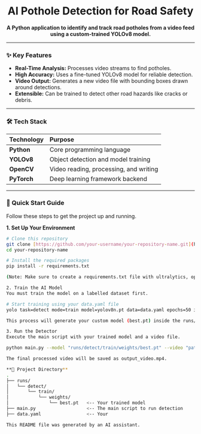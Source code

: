 <div align="center">

# AI Pothole Detection for Road Safety

**A Python application to identify and track road potholes from a video feed using a custom-trained YOLOv8 model.**

</div>

---

### **✨ Key Features**
- **Real-Time Analysis:** Processes video streams to find potholes.
- **High Accuracy:** Uses a fine-tuned YOLOv8 model for reliable detection.
- **Video Output:** Generates a new video file with bounding boxes drawn around detections.
- **Extensible:** Can be trained to detect other road hazards like cracks or debris.

---

### **🛠️ Tech Stack**

| Technology | Purpose |
| :--- | :--- |
| **Python** | Core programming language |
| **YOLOv8** | Object detection and model training |
| **OpenCV** | Video reading, processing, and writing |
| **PyTorch**| Deep learning framework backend |

---

### **🚀 Quick Start Guide**

Follow these steps to get the project up and running.

**1. Set Up Your Environment**
```bash
# Clone this repository
git clone [https://github.com/your-username/your-repository-name.git](https://github.com/your-username/your-repository-name.git)
cd your-repository-name

# Install the required packages
pip install -r requirements.txt

(Note: Make sure to create a requirements.txt file with ultralytics, opencv-python, etc.)

2. Train the AI Model
You must train the model on a labelled dataset first.

# Start training using your data.yaml file
yolo task=detect mode=train model=yolov8n.pt data=data.yaml epochs=50 imgsz=640

This process will generate your custom model (best.pt) inside the runs/ directory.

3. Run the Detector
Execute the main script with your trained model and a video file.

python main.py --model "runs/detect/train/weights/best.pt" --video "path/to/your/video.mp4"

The final processed video will be saved as output_video.mp4.

**📁 Project Directory**
.
├── runs/
│   └── detect/
│       └── train/
│           └── weights/
│               └── best.pt   <-- Your trained model
├── main.py                   <-- The main script to run detection
├── data.yaml                 <-- Your

This README file was generated by an AI assistant.
